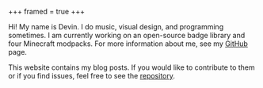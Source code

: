 +++
framed = true
+++

Hi! My name is Devin. I do music, visual design, and programming sometimes. I am currently working on an open-source badge library and four Minecraft modpacks. For more information about me, see my [GitHub](https://github.com/intergrav) page.

This website contains my blog posts. If you would like to contribute to them or if you find issues, feel free to see the [repository](https://github.com/intergrav/intergrav.github.io).
